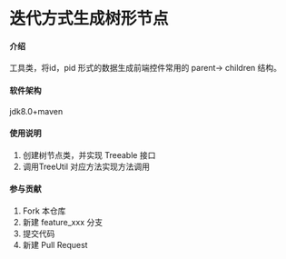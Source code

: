 # 迭代方式生成树形节点

#### 介绍
工具类，将id，pid 形式的数据生成前端控件常用的 parent-> children 结构。

#### 软件架构
jdk8.0+maven

#### 使用说明

1. 创建树节点类，并实现 Treeable 接口
2. 调用TreeUtil 对应方法实现方法调用

#### 参与贡献

1.  Fork 本仓库
2.  新建 feature_xxx 分支
3.  提交代码
4.  新建 Pull Request